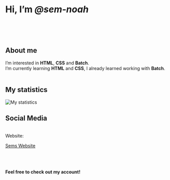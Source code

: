 # Hi, I’m *@sem-noah*
<br><br><br>
## About me
I’m interested in **HTML**, **CSS** and **Batch**. 
<br>
I’m currently learning **HTML** and **CSS**, I already learned working with **Batch**.
<br><br>
## My statistics
<img src="https://github-readme-stats.vercel.app/api?username=sem-noah&show_icons=true&count_private=true" alt="My statistics"/>
<br>

## Social Media
<br>
Website:

[Sems Website](https://sem.boven.name)

<br><br><br>
**Feel free to check out my account!**
